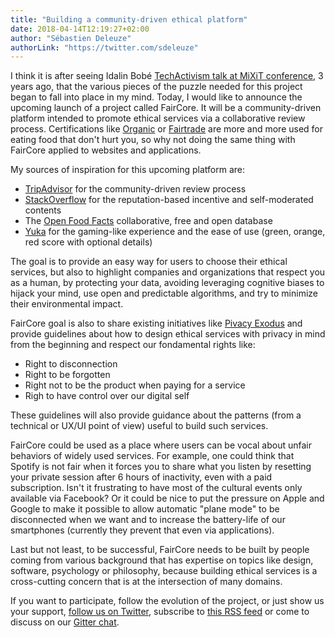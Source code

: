 ```yaml
---
title: "Building a community-driven ethical platform"
date: 2018-04-14T12:19:27+02:00
author: "Sébastien Deleuze"
authorLink: "https://twitter.com/sdeleuze"
---
```


I think it is after seeing Idalin Bobé [TechActivism talk at MiXiT conference](https://mixitconf.org/2016/idalin-bobe-21st-century-activists-need-21st-century-skill-sets), 3 years ago, that the various pieces of the puzzle needed for this project began to fall into place in my mind.
Today, I would like to announce the upcoming launch of a project called FairCore. It will be a community-driven platform intended to promote ethical services via a collaborative review process.
Certifications like [Organic](https://en.wikipedia.org/wiki/Organic_certification) or [Fairtrade](https://en.wikipedia.org/wiki/Fair_trade) are more and more used for eating food that don't hurt you, so why not doing the same thing with FairCore applied to websites and applications.

My sources of inspiration for this upcoming platform are:
 - [TripAdvisor](https://www.tripadvisor.com) for the community-driven review process
 - [StackOverflow](https://stackoverflow.com/) for the reputation-based incentive and self-moderated contents
 - The [Open Food Facts](https://openfoodfacts.org) collaborative, free and open database
 - [Yuka](https://yuka.io/) for the gaming-like experience and the ease of use (green, orange, red score with optional details)

The goal is to provide an easy way for users to choose their ethical services, but also to highlight companies and 
organizations that respect you as a human, by protecting your data, avoiding leveraging cognitive biases to hijack your
mind, use open and predictable algorithms, and try to minimize their environmental impact.

FairCore goal is also to share existing initiatives like [Pivacy Exodus](https://exodus-privacy.eu.org/) and provide guidelines about how to design ethical services with privacy in mind from the beginning and respect our fondamental rights like:
 - Right to disconnection
 - Right to be forgotten
 - Right not to be the product when paying for a service
 - Righ to have control over our digital self

These guidelines will also provide guidance about the patterns (from a technical or UX/UI point of view) useful to build such services.

FairCore could be used as a place where users can be vocal about unfair behaviors of widely used services.
For example, one could think that Spotify is not fair when it forces you to share what you listen by resetting your private session after 6 hours of inactivity, even with a paid subscription.
Isn't it frustrating to have most of the cultural events only available via Facebook?
Or it could be nice to put the pressure on Apple and Google to make it possible to allow automatic "plane mode" to be disconnected when we want and to increase the battery-life of our smartphones (currently they prevent that even via applications).

Last but not least, to be successful, FairCore needs to be built by people coming from various background that has expertise on topics like design, software, psychology or philosophy, because building ethical services is a cross-cutting concern that is at the intersection of many domains.

If you want to participate, follow the evolution of the project, or just show us your support, [follow us on Twitter](https://twitter.com/faircore), subscribe to [this RSS feed](/index.xml) or come to discuss on our [Gitter chat](https://gitter.im/faircore/Lobby).
